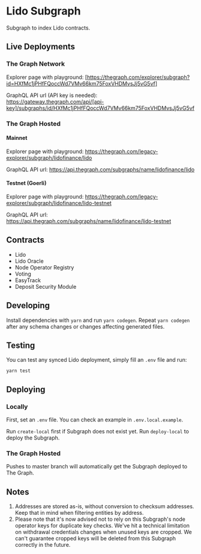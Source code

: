 # Lido Subgraph

Subgraph to index Lido contracts.

## Live Deployments

### The Graph Network

Explorer page with playground:
[https://thegraph.com/explorer/subgraph?id=HXfMc1jPHfFQoccWd7VMv66km75FoxVHDMvsJj5vG5vf]

GraphQL API url (API key is needed):
https://gateway.thegraph.com/api/[api-key]/subgraphs/id/HXfMc1jPHfFQoccWd7VMv66km75FoxVHDMvsJj5vG5vf

### The Graph Hosted

#### Mainnet

Explorer page with playground:
https://thegraph.com/legacy-explorer/subgraph/lidofinance/lido

GraphQL API url:
https://api.thegraph.com/subgraphs/name/lidofinance/lido

#### Testnet (Goerli)

Explorer page with playground:
https://thegraph.com/legacy-explorer/subgraph/lidofinance/lido-testnet

GraphQL API url:
https://api.thegraph.com/subgraphs/name/lidofinance/lido-testnet

## Contracts

- Lido
- Lido Oracle
- Node Operator Registry
- Voting
- EasyTrack
- Deposit Security Module

## Developing

Install dependencies with `yarn` and run `yarn codegen`. Repeat `yarn codegen` after any schema changes or changes affecting generated files.

## Testing

You can test any synced Lido deployment, simply fill an `.env` file and run:

```
yarn test
```

## Deploying

### Locally

First, set an `.env` file. You can check an example in `.env.local.example`.

Run `create-local` first if Subgraph does not exist yet.
Run `deploy-local` to deploy the Subgraph.

### The Graph Hosted

Pushes to master branch will automatically get the Subgraph deployed to The Graph.

## Notes

1. Addresses are stored as-is, without conversion to checksum addresses. Keep that in mind when filtering entities by address.
2. Please note that it's now advised not to rely on this Subgraph's node operator keys for duplicate key checks. We've hit a technical limitation on withdrawal credentials changes when unused keys are cropped. We can't guarantee cropped keys will be deleted from this Subgraph correctly in the future.
